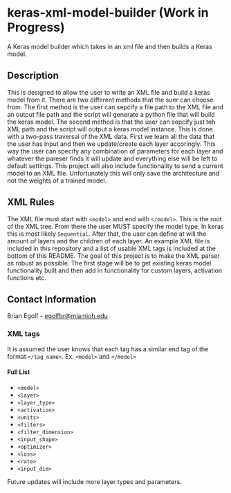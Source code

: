# keras-xml-model-builder (Work in Progress)
A Keras model builder which takes in an xml file and then builds a Keras model.

## Description
This is designed to allow the user to write an XML file and build a keras model from it. There are two different methods that the suer can choose from. The first method is the user can sepcify a file path to the XML file and an output file path and the script will generate a python file that will build the keras model. The second method is that the user can sepcify just teh XML path and the script will output a keras model instance. This is done with a two-pass traversal of the XML data. First we learn all the data that the user has input and then we update/create each layer accoringly. This way the user can specify any combination of parameters for each layer and whatever the pareser finds it will update and everything else will be left to default settings. This project will also include functionality to send a current model to an XML file. Unfortunately this will only save the architecture and not the weights of a trained model.

## XML Rules 
The XML file must start with ```<model>``` and end with ```</model>```. This is the root of the XML tree. From there the user MUST specify the model type. In keras this is most likely ```Sequential```. After that, the user can define at will the amount of layers and the children of each layer. An example XML file is included in this repository and a list of usable XML tags is included at the bottom of this README. The goal of this project is to make the XML parser as robust as possible. The first stage will be to get existing keras model functionality built and then add in functionality for custom layers, activation functions etc. 

## Contact Information 
Brian Egolf - egolfbr@miamioh.edu 

### XML tags 
It is assumed the user knows that each tag has a similar end tag of the format ```</tag_name>```.
Ex.
```<model>``` and ```</model>```
#### Full List
- ```<model>```
- ```<layer>```
- ```<layer_type>```
- ```<activation>```
- ```<units>```
- ```<filters>```
- ```<filter_dimension>```
- ```<input_shape>```
- ```<optimizer>```
- ```<loss>```
- ```<rate>```
- ```<input_dim>```

Future updates will include more layer types and parameters. 
